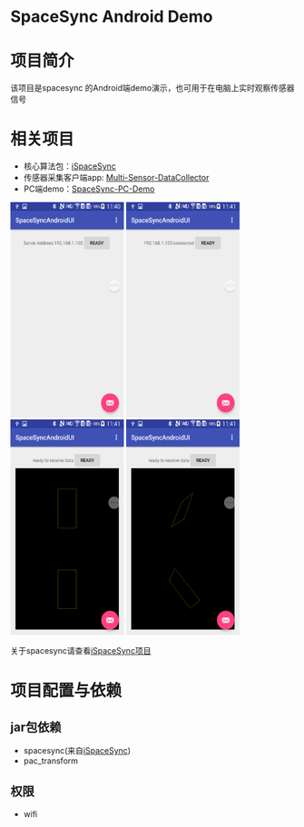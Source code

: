 SpaceSync Android Demo
===

# 项目简介
该项目是spacesync 的Android端demo演示，也可用于在电脑上实时观察传感器信号<br>
# 相关项目
* 核心算法包：[iSpaceSync](https://github.com/LeoCai/iSpaceSync)
* 传感器采集客户端app: [Multi-Sensor-DataCollector](https://github.com/LeoCai/Multi-Sensor-DataCollector)
* PC端demo：[SpaceSync-PC-Demo](https://github.com/LeoCai/SpaceSync-PC-Demo)

<img src = "./imgs/s4.png" width=200 height = 380>
<img src = "./imgs/s5.png" width=200 height = 380>
<img src = "./imgs/s6.png" width=200 height = 380>
<img src = "./imgs/s7.png" width=200 height = 380>

关于spacesync请查看[iSpaceSync项目](https://github.com/LeoCai/iSpaceSync/)
# 项目配置与依赖

## jar包依赖
* spacesync(来自[iSpaceSync](https://github.com/LeoCai/iSpaceSync))
* pac_transform

## 权限
* wifi
